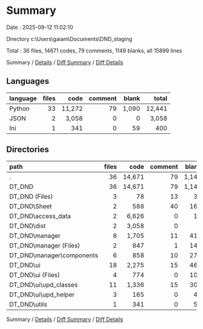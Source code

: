 # Summary

Date : 2025-09-12 11:02:10

Directory c:\\Users\\gaiam\\Documents\\DND_staging

Total : 36 files,  14671 codes, 79 comments, 1149 blanks, all 15899 lines

Summary / [Details](details.md) / [Diff Summary](diff.md) / [Diff Details](diff-details.md)

## Languages
| language | files | code | comment | blank | total |
| :--- | ---: | ---: | ---: | ---: | ---: |
| Python | 33 | 11,272 | 79 | 1,090 | 12,441 |
| JSON | 2 | 3,058 | 0 | 0 | 3,058 |
| Ini | 1 | 341 | 0 | 59 | 400 |

## Directories
| path | files | code | comment | blank | total |
| :--- | ---: | ---: | ---: | ---: | ---: |
| . | 36 | 14,671 | 79 | 1,149 | 15,899 |
| DT_DND | 36 | 14,671 | 79 | 1,149 | 15,899 |
| DT_DND (Files) | 3 | 78 | 13 | 32 | 123 |
| DT_DND\\Sheet | 2 | 588 | 40 | 164 | 792 |
| DT_DND\\access_data | 2 | 6,626 | 0 | 17 | 6,643 |
| DT_DND\\dist | 2 | 3,058 | 0 | 0 | 3,058 |
| DT_DND\\manager | 8 | 1,705 | 11 | 417 | 2,133 |
| DT_DND\\manager (Files) | 2 | 847 | 1 | 142 | 990 |
| DT_DND\\manager\\components | 6 | 858 | 10 | 275 | 1,143 |
| DT_DND\\ui | 18 | 2,275 | 15 | 460 | 2,750 |
| DT_DND\\ui (Files) | 4 | 774 | 0 | 107 | 881 |
| DT_DND\\ui\\upd_classes | 11 | 1,336 | 15 | 308 | 1,659 |
| DT_DND\\ui\\upd_helper | 3 | 165 | 0 | 45 | 210 |
| DT_DND\\utils | 1 | 341 | 0 | 59 | 400 |

Summary / [Details](details.md) / [Diff Summary](diff.md) / [Diff Details](diff-details.md)